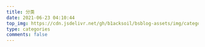 ```yaml
---
title: 分类
date: 2021-06-23 04:10:44
top_img: https://cdn.jsdelivr.net/gh/b1acksoil/bsblog-assets/img/categories.jpg
type: categories
comments: false
---
```

